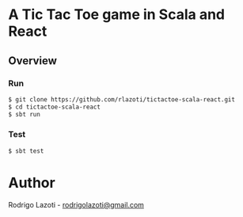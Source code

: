 A Tic Tac Toe game in Scala and React
========================================


## Overview


### Run

```sh
$ git clone https://github.com/rlazoti/tictactoe-scala-react.git
$ cd tictactoe-scala-react
$ sbt run
```

### Test

```sh
$ sbt test
```

Author
======

Rodrigo Lazoti - rodrigolazoti@gmail.com
